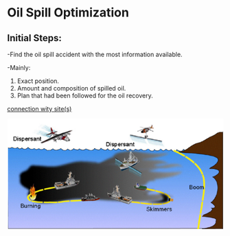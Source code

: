 # Oil Spill Optimization

## Initial Steps:
-Find the oil spill accident with the most information available.

 -Mainly:
 1. Exact position.
 2. Amount and composition of spilled oil.
 3. Plan that had been followed for the oil recovery.
 
 [connection wity site(s)]()
 
 ![Image](Oil_spill_imm.PNG)
